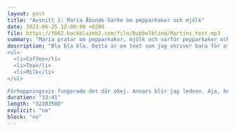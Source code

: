 ```yaml
---
layout: post
title: "Avsnitt 1: Maria Åbonde Garke om pepparkakor och mjölk"
date: 2021-06-25 12:00:00 +0200
file: https://f002.backblazeb2.com/file/Dubbelblind/Martins_test.mp3
summary: "Maria pratar om pepparkakor, mjölk och varför pepparkakor och mjölk passar så himla bra ihop."
description: "Bla bla bla. Detta är en text som jag skriver bara för att det ska stå någonting här. Det kommer således bli mycket så kallad blaj. Nu ska jag pröva att göra en lista:
<ul>
  <li>Coffee</li>
  <li>Tea</li>
  <li>Milk</li>
</ul>

Förhoppningsvis fungerade det där okej. Annars blir jag ledsen. Aja, hej då!"
duration: "33:41"
length: "32283580"
explicit: "no" 
block: "no"
---
```


